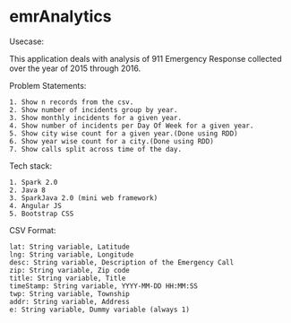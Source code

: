 # emrAnalytics

Usecase:

This application deals with analysis of 911 Emergency Response 
collected over the year of 2015 through 2016.

Problem Statements:

	1. Show n records from the csv.
	2. Show number of incidents group by year.
	3. Show monthly incidents for a given year.
	4. Show number of incidents per Day Of Week for a given year.
	5. Show city wise count for a given year.(Done using RDD)
	6. Show year wise count for a city.(Done using RDD)
	7. Show calls split across time of the day.
	
Tech stack:

	1. Spark 2.0
	2. Java 8 
	3. SparkJava 2.0 (mini web framework)
	4. Angular JS
	5. Bootstrap CSS

CSV Format:

	lat: String variable, Latitude
	lng: String variable, Longitude
	desc: String variable, Description of the Emergency Call
	zip: String variable, Zip code
	title: String variable, Title
	timeStamp: String variable, YYYY-MM-DD HH:MM:SS
	twp: String variable, Township
	addr: String variable, Address
	e: String variable, Dummy variable (always 1)
